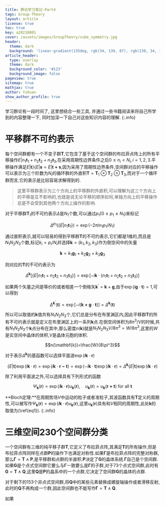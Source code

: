 ```yaml
---
title: 群论学习笔记-Part4
tags: Group-Theory
layout: article
license: true
toc: true
key: a20210801
cover: /assets/images/GroupTheory/cube_symmetry.jpg
header:
  theme: dark
  background: 'linear-gradient(135deg, rgb(34, 139, 87), rgb(139, 34, 139))'
article_header:
  type: overlay
  theme: dark
  background_color: '#123'
  background_image: false
pageview: true
sitemap: true
mathjax: true
author: YuXuan
show_author_profile: true
---
```

学习群论有一段时间了, 这里想结合一些工具, 并通过一些书籍阅读来将自己所学到的内容整理一下, 同时加深一下自己对这些知识内容的理解.
{:.info}
<!--more-->
# 平移群不可约表示
每个空间群都有一个不变子群$\mathbf{T}$,它包含了基于这个空间群的布拉菲点阵上的所有平移操作${E\rvert n_1\mathbf{t}_1+n_2\mathbf{t}_2+n_3\mathbf{t}_3}$,在采用周期性边界条件之后$0\le n_i<N_i,i=1,2,3$.平移操作满足${E\rvert\mathbf{t}\}\{E\rvert\mathbf{s}}={E\rvert\mathbf{t+s}}$,因为采用了周期性边界条件,空间群对应的平移操作可以表示为三个阶数为$N_i$的循环群的外直积$\mathbf{T}=\mathbf{T}_1\otimes\mathbf{T}_2\otimes\mathbf{T}_3$,而对于一个循环群而言,它的表示是比较容易求解得到的.

> 这里平移群表示为三个方向上的平移群的外直积,可以理解为这三个方向上的平移是互不影响的,也就是说无论平移的顺序如何,单独方向上的平移操作总是不会受到其他两个方向上操作的影响.

对于平移群$\mathbf{T}_1$的不可约表示$\Delta$是$N_1$个数,可以通过$p_1(0\leq p_1\leq N_1)$来标记

$$\Delta^{p_1}(\{E\rvert n_1\mathbf{t}_1\})=\exp(-2\pi in_1p_1/N_1)$$

通过直积表示,就可以轻易的得到平移群$\mathbf{T}$的不可约表示,它们都是1维的,而且是$N_1N_2N_3$个数,标记$k_i=p_i/N_i$并选择$\mathbf{k}=(k_1,k_2,k_3)$作为倒空间中的矢量

$$\mathbf{k}=k_1\mathbf{g}_1+k_2\mathbf{g}_2+k_3\mathbf{g}_3\label{eq1}$$

则对应的$\mathbf{T}$的不可约表示为

$$\Delta^\mathbf{k}[\{E\rvert n_1\mathbf{t}_1+n_2\mathbf{t}_2+n_3\mathbf{t}_3\}]=\exp[-i\mathbf{k}\cdot(n_1\mathbf{t}_1+n_2\mathbf{t}_2+n_3\mathbf{t}_3)]$$

如果两个矢量之间是等价的或者相差一个倒格矢$\mathbf{k}^{'}=\mathbf{k}+\mathbf{g}$,由于$\exp(i\mathbf{g}\cdot\mathbf{t})=1$,可以得到

$$\Delta^{\mathbf{k}^{'}}(\mathbf{t})=\exp[-i(\mathbf{k+g}\cdot\mathbf{t})]=\Delta^\mathbf{k}(\mathbf{t})$$

所以可以取值的$\mathbf{k}$值共有$N_1N_2N_3$个,它们总是分布在布里渊区内,因此平移群$\mathbf{T}$的所有不可约表示就是定义在布里渊区上的一系列$\mathbf{k}$点.在倒空间体积为$8\pi^3/V$的时候,共有$N_1N_2N_3$个$\mathbf{k}$点分布在其中,那么密度$n(\mathbf{k})$就是$N_1N_2N_3V/8\pi^3=W/8\pi^3$,这里的$W$是实空间中晶体的体积,$V$是晶体元胞的体积.

$$n(\mathbf{k})=\frac{W}{8\pi^3}$$

对于表示$\Delta^\mathbf{k}$的基函数可以选择平面波$\exp(i\mathbf{k}\cdot\mathbf{r})$

$$\begin{equation}\{E\rvert\mathbf{t}\}\exp(i\mathbf{k}\cdot\mathbf{r})=\exp(i\mathbf{k}\cdot\mathbf{r-t})=\exp(-i\mathbf{k}\cdot\mathbf{t})\exp(i\mathbf{k}\cdot\mathbf{r})=\Delta^\mathbf{k}\{E\rvert\mathbf{t}\}\exp(i\mathbf{k}\cdot\mathbf{r})\end{equation}$$

除了利用平面波之外,可以选择具有下列形式的函数

$$\Psi_\mathbf{k}(\mathbf{r})=\exp(i\mathbf{k}\cdot\mathbf{r})u_\mathbf{k}(\mathbf{r}),\quad u_\mathbf{k}(\mathbf{r})=u_\mathbf{k}(\mathbf{r+t})\text{ for all }\mathbf{t}$$

**Bloch定理:**在周期势场$V$中运动的粒子或者准粒子,其波函数具有$\mathbf{T}$定义的周期性,可以被写作$\Psi_\mathbf{k}(\mathbf{r})=\exp(i\mathbf{k}\cdot\mathbf{r})u_\mathbf{k}(\mathbf{r})$,这里$u_\mathbf{k}(\mathbf{r})$具有和$V$相同的周期性,此处$\mathbf{k}$的取值为(\ref{eq1}).
{:.info}

# 三维空间230个空间群分类
一个空间群有三维的纯平移子群$\mathbf{T}$,它定义了布拉菲点阵,其满足$\mathbf{T}$的所有操作,但是布拉菲点阵同样在点群$\mathbf{P}$的操作下也满足对称性.如果$\mathbf{\Gamma}$是布拉菲点阵的完整对称群,那么$\mathbf{\Gamma}=\mathbf{T}\wedge\mathbf{P}$,是平移群和点群的半直积.$\mathbf{P}$决定了$\mathbf{G}$的晶体系统.$\mathbf{\Gamma}$自己是个空间群.如果$\mathbf{G}$是个点式空间群它要么与$\mathbf{\Gamma}$一致要么是$\mathbf{\Gamma}$的子群,对于73个点式空间群,此时有$\mathbf{G}=\mathbf{T}\wedge\mathbf{Q}$,这里$\mathbf{Q}$是$\mathbf{P}$的晶系中的一个点群,它决定了空间群$\mathbf{G}$的晶体的点群.

对于剩下的153个非点式空间群,将$\mathbf{Q}$中的某些元素替换成螺旋轴操作或者滑移反射,此时的$\mathbf{Q}$不再构成一个群,因此空间群也不能写作$\mathbf{\Gamma}=\mathbf{T}\wedge\mathbf{Q}$.

如果${}$